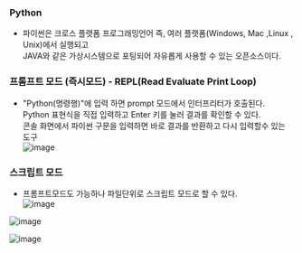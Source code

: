 ### Python  
  - 파이썬은 크로스 플랫폼 프로그래밍언어 즉, 여러 플랫폼(Windows, Mac ,Linux , Unix)에서 실행되고   
    JAVA와 같은 가상시스템으로 포팅되어 자유롭게 사용할 수 있는 오픈소스이다.    
   
### 프롬프트 모드 (즉시모드) - REPL(Read Evaluate Print Loop)  
  - "Python(명령행)"에 입력 하면 prompt 모드에서 인터프리터가 호출된다.   
     Python 표현식을 직접 입력하고 Enter 키를 눌러 결과를 확인할 수 있다.   
     콘솔 화면에서 파이썬 구문을 입력하면 바로 결과를 반환하고 다시 입력할수 있는 도구  
     ![image](https://user-images.githubusercontent.com/67041069/91798268-807dd580-ec5f-11ea-9100-04af49004ddf.png)  
     
### 스크립트 모드  
  - 프롬프트모드도 가능하나 파일단위로 스크립트 모드로 할 수 있다.    
  ![image](https://user-images.githubusercontent.com/67041069/91799109-54635400-ec61-11ea-83c4-0ce1586b8517.png)    
  
  ![image](https://user-images.githubusercontent.com/67041069/91799137-63e29d00-ec61-11ea-9583-c7306890cdf1.png)  
  
  ![image](https://user-images.githubusercontent.com/67041069/91799171-7361e600-ec61-11ea-99d6-cca77260246d.png)  

  

  
  
